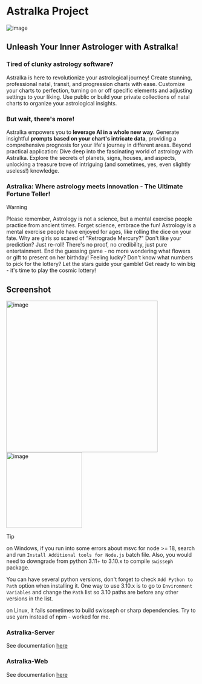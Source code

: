 # Astralka Project #

![image](https://github.com/coopernyc/astralka/assets/11201225/5d85f578-1ab8-43ff-9190-34758d3192d3)

## Unleash Your Inner Astrologer with Astralka!

### Tired of clunky astrology software?

Astralka is here to revolutionize your astrological journey!
Create stunning, professional natal, transit, and progression charts with ease. Customize your charts to perfection, turning on or off specific elements and adjusting settings to your liking. Use public or build your private collections of natal charts to organize your astrological insights.

### But wait, there's more!

Astralka empowers you to **leverage AI in a whole new way**. Generate insightful **prompts based on your chart's intricate data**, providing a comprehensive prognosis for your life's journey in different areas.
Beyond practical application:
Dive deep into the fascinating world of astrology with Astralka. Explore the secrets of planets, signs, houses, and aspects, unlocking a treasure trove of intriguing (and sometimes, yes, even slightly useless!) knowledge.

### Astralka: Where astrology meets innovation - The Ultimate Fortune Teller!

> [!WARNING] 
> Please remember, Astrology is not a science, but a mental exercise people practice from ancient times.
> Forget science, embrace the fun! Astrology is a mental exercise people have enjoyed for ages, like rolling the dice on your fate. Why are girls so scared of "Retrograde Mercury?" Don't like your prediction? Just re-roll! There's no proof, no credibility, just pure entertainment. End the guessing game - no more wondering what flowers or gift to present on her birthday!
> Feeling lucky? Don't know what numbers to pick for the lottery? Let the stars guide your gamble! Get ready to win big - it's time to play the cosmic lottery!

## Screenshot
<img width="400" alt="image" src="https://github.com/coopernyc/astralka/assets/11201225/20fcca26-9094-4dae-b41d-922422956107">
<img width="200" alt="image" src="https://github.com/coopernyc/astralka/assets/11201225/3141e5a1-bc9c-4850-80ea-bafa438ea2e3">


> [!TIP]
> on Windows, if you run into some errors about msvc for node >= 18, search and run `Install Additional tools for Node.js` batch file. 
> Also, you would need to downgrade from python 3.11+ to 3.10.x to compile `swisseph` package.
> 
> You can have several python versions, don't forget to check `Add Python to Path` option  when installing it.
> One way to use 3.10.x is to go to `Environment Variables` and change the `Path` list so 3.10 paths are before any other versions in the list.
> 
> on Linux, it fails sometimes to build swisseph or sharp dependencies. Try to use yarn instead of npm - worked for me.

### Astralka-Server
See documentation [here](astralka-server/README.md)

### Astralka-Web
See documentation [here](astralka-web/README.md)
